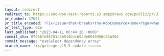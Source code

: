```yaml
---
layout: redirect
redirect_to: https://a8c-woo-test-reports.s3.amazonaws.com/public/pr/37641/e2e/index.html
pr_number: 37641
pr_title_encoded: "Fix+issue+that+breaks+the+WooCommerce+Home+Page+when+Gutenberg+15.5+is+active"
pr_test_type: e2e
last_published: "2023-04-11 06:44:26 +0000"
commit_sha: 07456fe86781c3b514bdcb9ade0640066c83a30d
commit_message: "useSelect dependency array"
branch_name: fix/gutengerg15-5-update-issues
---
```

